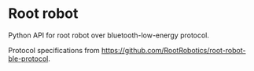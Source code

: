 # Root robot

Python API for root robot over bluetooth-low-energy protocol.

Protocol specifications from <https://github.com/RootRobotics/root-robot-ble-protocol>.
